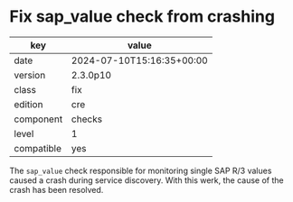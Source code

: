 [//]: # (werk v2)
# Fix sap_value check from crashing

key        | value
---------- | ---
date       | 2024-07-10T15:16:35+00:00
version    | 2.3.0p10
class      | fix
edition    | cre
component  | checks
level      | 1
compatible | yes

The `sap_value` check responsible for monitoring single SAP R/3 values
caused a crash during service discovery. With this werk, the cause of
the crash has been resolved.
